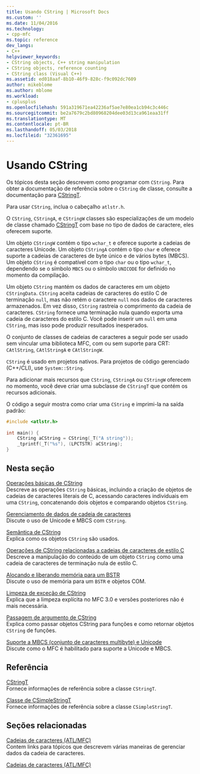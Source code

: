 ```yaml
---
title: Usando CString | Microsoft Docs
ms.custom: ''
ms.date: 11/04/2016
ms.technology:
- cpp-mfc
ms.topic: reference
dev_langs:
- C++
helpviewer_keywords:
- CString objects, C++ string manipulation
- CString objects, reference counting
- CString class (Visual C++)
ms.assetid: ed018aaf-8b10-46f9-828c-f9c092dc7609
author: mikeblome
ms.author: mblome
ms.workload:
- cplusplus
ms.openlocfilehash: 591a319671ea42236af5ae7e80ea1cb94c3c446c
ms.sourcegitcommit: be2a7679c2bd80968204dee03d13ca961eaa31ff
ms.translationtype: MT
ms.contentlocale: pt-BR
ms.lasthandoff: 05/03/2018
ms.locfileid: "32361695"
---
```

# <a name="using-cstring"></a>Usando CString
Os tópicos desta seção descrevem como programar com `CString`. Para obter a documentação de referência sobre o `CString` de classe, consulte a documentação para [CStringT](../atl-mfc-shared/reference/cstringt-class.md).  
  
 Para usar `CString`, inclua o cabeçalho `atlstr.h`.  
  
 O `CString`, `CStringA`, e `CStringW` classes são especializações de um modelo de classe chamado [CStringT](../atl-mfc-shared/reference/cstringt-class.md) com base no tipo de dados de caractere, eles oferecem suporte.  
  
 Um objeto `CStringW` contém o tipo `wchar_t` e oferece suporte a cadeias de caracteres Unicode. Um objeto `CStringA` contém o tipo `char` e oferece suporte a cadeias de caracteres de byte único e de vários bytes (MBCS). Um objeto `CString` é compatível com o tipo `char` ou o tipo `wchar_t`, dependendo se o símbolo `MBCS` ou o símbolo `UNICODE` for definido no momento da compilação.  
  
 Um objeto `CString` mantém os dados de caracteres em um objeto `CStringData`. `CString` aceita cadeias de caracteres do estilo C de terminação `null`, mas não retém o caractere `null` nos dados de caracteres armazenados. Em vez disso, `CString` rastreia o comprimento da cadeia de caracteres. `CString` fornece uma terminação nula quando exporta uma cadeia de caracteres do estilo C. Você pode inserir um `null` em uma `CString`, mas isso pode produzir resultados inesperados.  
  
 O conjunto de classes de cadeias de caracteres a seguir pode ser usado sem vincular uma biblioteca MFC, com ou sem suporte para CRT: `CAtlString`, `CAtlStringA` e `CAtlStringW`.  
  
 `CString` é usado em projetos nativos. Para projetos de código gerenciado (C++/CLI), use `System::String`.  
  
 Para adicionar mais recursos que `CString`, `CStringA` ou `CStringW` oferecem no momento, você deve criar uma subclasse de `CStringT` que contém os recursos adicionais.  
  
 O código a seguir mostra como criar uma `CString` e imprimi-la na saída padrão:  
  
```cpp  
#include <atlstr.h>  
  
int main() {  
    CString aCString = CString(_T("A string"));  
    _tprintf(_T("%s"), (LPCTSTR) aCString);  
}  
```  
  
## <a name="in-this-section"></a>Nesta seção  
 [Operações básicas de CString](../atl-mfc-shared/basic-cstring-operations.md)  
 Descreve as operações `CString` básicas, incluindo a criação de objetos de cadeias de caracteres literais de C, acessando caracteres individuais em uma `CString`, concatenando dois objetos e comparando objetos `CString`.  
  
 [Gerenciamento de dados de cadeia de caracteres](../atl-mfc-shared/string-data-management.md)  
 Discute o uso de Unicode e MBCS com `CString`.  
  
 [Semântica de CString](../atl-mfc-shared/cstring-semantics.md)  
 Explica como os objetos `CString` são usados.  
  
 [Operações de CString relacionadas a cadeias de caracteres de estilo C](../atl-mfc-shared/cstring-operations-relating-to-c-style-strings.md)  
 Descreve a manipulação do conteúdo de um objeto `CString` como uma cadeia de caracteres de terminação nula de estilo C.  
  
 [Alocando e liberando memória para um BSTR](../atl-mfc-shared/allocating-and-releasing-memory-for-a-bstr.md)  
 Discute o uso de memória para um `BSTR` e objetos COM.  
  
 [Limpeza de exceção de CString](../atl-mfc-shared/cstring-exception-cleanup.md)  
 Explica que a limpeza explícita no MFC 3.0 e versões posteriores não é mais necessária.  
  
 [Passagem de argumento de CString](../atl-mfc-shared/cstring-argument-passing.md)  
 Explica como passar objetos CString para funções e como retornar objetos `CString` de funções.  
  
 [Suporte a MBCS (conjunto de caracteres multibyte) e Unicode](../atl-mfc-shared/unicode-and-multibyte-character-set-mbcs-support.md)  
 Discute como o MFC é habilitado para suporte a Unicode e MBCS.  
  
## <a name="reference"></a>Referência  
 [CStringT](../atl-mfc-shared/reference/cstringt-class.md)  
 Fornece informações de referência sobre a classe `CStringT`.  
  
 [Classe de CSimpleStringT](../atl-mfc-shared/reference/csimplestringt-class.md)  
 Fornece informações de referência sobre a classe `CSimpleStringT`.  
  
## <a name="related-sections"></a>Seções relacionadas  
 [Cadeias de caracteres (ATL/MFC)](../atl-mfc-shared/strings-atl-mfc.md)  
 Contem links para tópicos que descrevem várias maneiras de gerenciar dados da cadeia de caracteres.  
  
 [Cadeias de caracteres (ATL/MFC)](../atl-mfc-shared/strings-atl-mfc.md)

